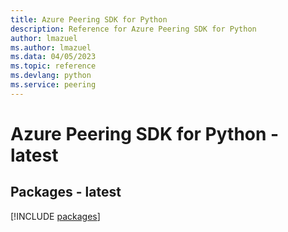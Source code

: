 ```yaml
---
title: Azure Peering SDK for Python
description: Reference for Azure Peering SDK for Python
author: lmazuel
ms.author: lmazuel
ms.data: 04/05/2023
ms.topic: reference
ms.devlang: python
ms.service: peering
---
```

# Azure Peering SDK for Python - latest
## Packages - latest
[!INCLUDE [packages](peering-index.md)]